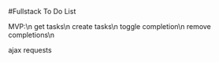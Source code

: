 #Fullstack To Do List

MVP:\n
get tasks\n
create tasks\n
toggle completion\n
remove completions\n

ajax requests 
